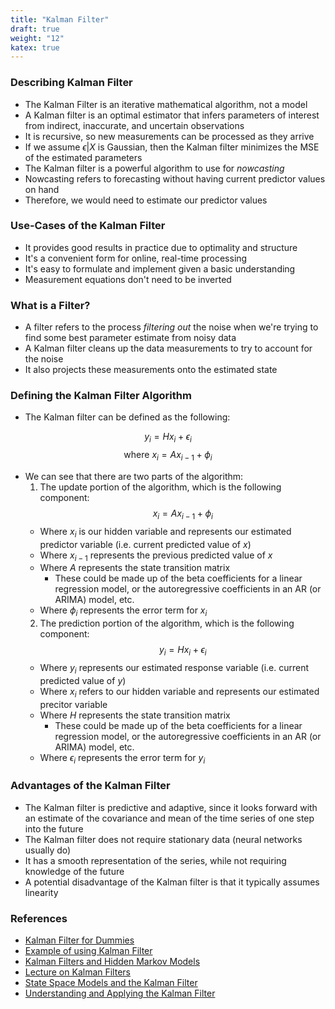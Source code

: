 ```yaml
---
title: "Kalman Filter"
draft: true
weight: "12"
katex: true
---
```


### Describing Kalman Filter
- The Kalman Filter is an iterative mathematical algorithm, not a model
- A Kalman filter is an optimal estimator that infers parameters of interest from indirect, inaccurate, and uncertain observations
- It is recursive, so new measurements can be processed as they arrive
- If we assume $\epsilon|X$ is Gaussian, then the Kalman filter minimizes the MSE of the estimated parameters
- The Kalman filter is a powerful algorithm to use for *nowcasting*
- Nowcasting refers to forecasting without having current predictor values on hand
- Therefore, we would need to estimate our predictor values

### Use-Cases of the Kalman Filter
- It provides good results in practice due to optimality and structure
- It's a convenient form for online, real-time processing
- It's easy to formulate and implement given a basic understanding
- Measurement equations don't need to be inverted

### What is a Filter?
- A filter refers to the process *filtering out* the noise when we're trying to find some best parameter estimate from noisy data
- A Kalman filter cleans up the data measurements to try to account for the noise
- It also projects these measurements onto the estimated state

### Defining the Kalman Filter Algorithm
- The Kalman filter can be defined as the following:

$$ y_{i} = Hx_{i} + \epsilon_{i} $$
$$ \text{where } x_{i} = Ax_{i-1} + \phi_{i} $$

- We can see that there are two parts of the algorithm:
	1. The update portion of the algorithm, which is the following component:
	$$ x_{i} = Ax_{i-1} + \phi_{i} $$
	- Where $x_{i}$ is our hidden variable and represents our estimated predictor variable (i.e. current predicted value of $x$)
	- Where $x_{i-1}$ represents the previous predicted value of $x$
	- Where $A$ represents the state transition matrix
		- These could be made up of the beta coefficients for a linear regression model, or the autoregressive coefficients in an AR (or ARIMA) model, etc.
	- Where $\phi_{i}$ represents the error term for $x_{i}$
	2. The prediction portion of the algorithm, which is the following component:
	$$ y_{i} = Hx_{i} + \epsilon_{i} $$
	- Where $y_{i}$ represents our estimated response variable (i.e. current predicted value of $y$)
	- Where $x_{i}$ refers to our hidden variable and represents our estimated precitor variable
	- Where $H$ represents the state transition matrix
		- These could be made up of the beta coefficients for a linear regression model, or the autoregressive coefficients in an AR (or ARIMA) model, etc.
	- Where $\epsilon_{i}$ represents the error term for $y_{i}$

### Advantages of the Kalman Filter
- The Kalman filter is predictive and adaptive, since it looks forward with an estimate of the covariance and mean of the time series of one step into the future
- The Kalman filter does not require stationary data (neural networks usually do)
- It has a smooth representation of the series, while not requiring knowledge of the future
- A potential disadvantage of the Kalman filter is that it typically assumes linearity

### References
- [Kalman Filter for Dummies](http://bilgin.esme.org/BitsAndBytes/KalmanFilterforDummies)
- [Example of using Kalman Filter](https://www.r-bloggers.com/the-kalman-filter-for-financial-time-series/)
- [Kalman Filters and Hidden Markov Models](http://www.cs.cmu.edu/~guestrin/Class/10701-S05/slides/hmms.pdf)
- [Lecture on Kalman Filters](https://www.youtube.com/watch?v=CaCcOwJPytQ)
- [State Space Models and the Kalman Filter](https://faculty.washington.edu/ezivot/econ584/notes/statespacemodels.pdf)
- [Understanding and Applying the Kalman Filter](http://biorobotics.ri.cmu.edu/papers/sbp_papers/integrated3/kleeman_kalman_basics.pdf)
